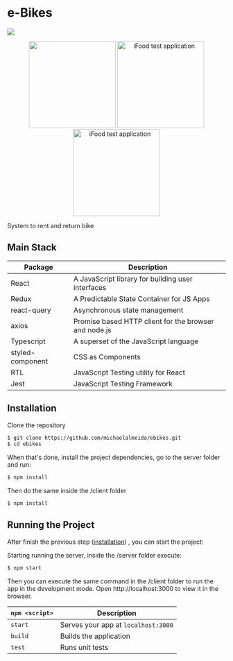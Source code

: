 # e-Bikes

<img src="https://i.ibb.co/ss12Y4f/Screenshot-2022-11-30-at-19-26-07.png" >

<p align="center">
<img src="https://i.ibb.co/gVmvTVW/Screenshot-2022-11-30-at-19-16-08.png" width="200px">
<img src="https://i.ibb.co/2qdZvqY/Screenshot-2022-11-30-at-19-16-17.png" alt="iFood test application" width="200px">
<img src="https://i.ibb.co/vVsbb4T/Screenshot-2022-11-30-at-19-16-39.png" alt="iFood test application"  width="200px">
</p>

System to rent and return bike

## Main Stack

| Package          | Description                                           |
| ---------------- | ----------------------------------------------------- |
| React            | A JavaScript library for building user interfaces     |
| Redux            | A Predictable State Container for JS Apps             |
| react-query      | Asynchronous state management                         |
| axios            | Promise based HTTP client for the browser and node.js |
| Typescript       | A superset of the JavaScript language                 |
| styled-component | CSS as Components                                     |
| RTL              | JavaScript Testing utility for React                  |
| Jest             | JavaScript Testing Framework                          |

## Installation

Clone the repository

```bash
$ git clone https://github.com/michaelalmeida/ebikes.git
$ cd ebikes
```

When that's done, install the project dependencies, go to the server folder and run:

```bash
$ npm install
```

Then do the same inside the /client folder

```bash
$ npm install
```

## Running the Project

After finish the previous step ([installation](#installation)) , you can start the project:

Starting running the server, inside the /server folder execute:

```bash
$ npm start
```

Then you can execute the same command in the /client folder to run the app in the development mode. Open http://localhost:3000 to view it in the browser.

| `npm <script>` | Description                         |
| -------------- | ----------------------------------- |
| `start`        | Serves your app at `localhost:3000` |
| `build`        | Builds the application              |
| `test`         | Runs unit tests                     |
